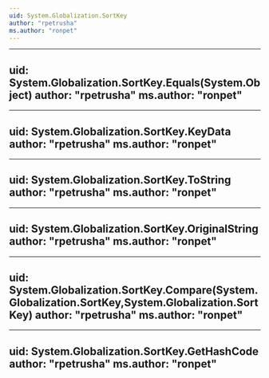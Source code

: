 ```yaml
---
uid: System.Globalization.SortKey
author: "rpetrusha"
ms.author: "ronpet"
---
```


---
uid: System.Globalization.SortKey.Equals(System.Object)
author: "rpetrusha"
ms.author: "ronpet"
---

---
uid: System.Globalization.SortKey.KeyData
author: "rpetrusha"
ms.author: "ronpet"
---

---
uid: System.Globalization.SortKey.ToString
author: "rpetrusha"
ms.author: "ronpet"
---

---
uid: System.Globalization.SortKey.OriginalString
author: "rpetrusha"
ms.author: "ronpet"
---

---
uid: System.Globalization.SortKey.Compare(System.Globalization.SortKey,System.Globalization.SortKey)
author: "rpetrusha"
ms.author: "ronpet"
---

---
uid: System.Globalization.SortKey.GetHashCode
author: "rpetrusha"
ms.author: "ronpet"
---
